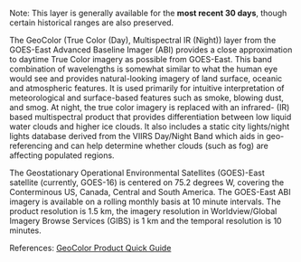 Note: This layer is generally available for the **most recent 30 days**, though certain historical ranges are also preserved.

The GeoColor (True Color (Day), Multispectral IR (Night)) layer from the GOES-East Advanced Baseline Imager (ABI) provides a close approximation to daytime True Color imagery as possible from GOES-East. This band combination of wavelengths is somewhat similar to what the human eye would see and provides natural-looking imagery of land surface, oceanic and atmospheric features. It is used primarily for intuitive interpretation of meteorological and surface-based features such as smoke, blowing dust, and smog. At night, the true color imagery is replaced with an infrared- (IR) based multispectral product that provides differentiation between low liquid water clouds and higher ice clouds. It also includes a static city lights/night lights database derived from the VIIRS Day/Night Band which aids in geo-referencing and can help determine whether clouds (such as fog) are affecting populated regions.

The Geostationary Operational Environmental Satellites (GOES)-East satellite (currently, GOES-16) is centered on 75.2 degrees W, covering the Conterminous US, Canada, Central and South America. The GOES-East ABI imagery is available on a rolling monthly basis at 10 minute intervals. The product resolution is 1.5 km, the imagery resolution in Worldview/Global Imagery Browse Services (GIBS) is 1 km and the temporal resolution is 10 minutes.

References: [GeoColor Product Quick Guide](https://www.star.nesdis.noaa.gov/GOES/documents/QuickGuide_CIRA_Geocolor_20171019.pdf)